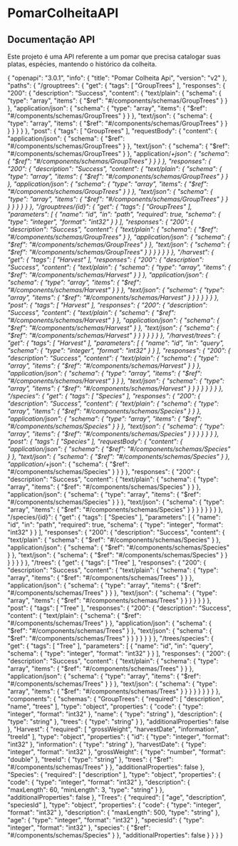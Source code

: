 # PomarColheitaAPI

## Documentação API

 Este projeto é uma API referente a um pomar que precisa catalogar suas platas, espécies, mantendo o histórico da colheita.



{
    "openapi": "3.0.1",
    "info": {
        "title": "Pomar Colheita Api",
        "version": "v2"
    },
    "paths": {
        "/grouptrees": {
            "get": {
                "tags": [
                    "GroupTrees"
                ],
                "responses": {
                    "200": {
                        "description": "Success",
                        "content": {
                            "text/plain": {
                                "schema": {
                                    "type": "array",
                                    "items": {
                                        "$ref": "#/components/schemas/GroupTrees"
                                    }
                                }
                            },
                            "application/json": {
                                "schema": {
                                    "type": "array",
                                    "items": {
                                        "$ref": "#/components/schemas/GroupTrees"
                                    }
                                }
                            },
                            "text/json": {
                                "schema": {
                                    "type": "array",
                                    "items": {
                                        "$ref": "#/components/schemas/GroupTrees"
                                    }
                                }
                            }
                        }
                    }
                }
            },
            "post": {
                "tags": [
                    "GroupTrees"
                ],
                "requestBody": {
                    "content": {
                        "application/json": {
                            "schema": {
                                "$ref": "#/components/schemas/GroupTrees"
                            }
                        },
                        "text/json": {
                            "schema": {
                                "$ref": "#/components/schemas/GroupTrees"
                            }
                        },
                        "application/*+json": {
                            "schema": {
                                "$ref": "#/components/schemas/GroupTrees"
                            }
                        }
                    }
                },
                "responses": {
                    "200": {
                        "description": "Success",
                        "content": {
                            "text/plain": {
                                "schema": {
                                    "type": "array",
                                    "items": {
                                        "$ref": "#/components/schemas/GroupTrees"
                                    }
                                }
                            },
                            "application/json": {
                                "schema": {
                                    "type": "array",
                                    "items": {
                                        "$ref": "#/components/schemas/GroupTrees"
                                    }
                                }
                            },
                            "text/json": {
                                "schema": {
                                    "type": "array",
                                    "items": {
                                        "$ref": "#/components/schemas/GroupTrees"
                                    }
                                }
                            }
                        }
                    }
                }
            }
        },
        "/grouptrees/{id}": {
            "get": {
                "tags": [
                    "GroupTrees"
                ],
                "parameters": [
                    {
                        "name": "id",
                        "in": "path",
                        "required": true,
                        "schema": {
                            "type": "integer",
                            "format": "int32"
                        }
                    }
                ],
                "responses": {
                    "200": {
                        "description": "Success",
                        "content": {
                            "text/plain": {
                                "schema": {
                                    "$ref": "#/components/schemas/GroupTrees"
                                }
                            },
                            "application/json": {
                                "schema": {
                                    "$ref": "#/components/schemas/GroupTrees"
                                }
                            },
                            "text/json": {
                                "schema": {
                                    "$ref": "#/components/schemas/GroupTrees"
                                }
                            }
                        }
                    }
                }
            }
        },
        "/harvest": {
            "get": {
                "tags": [
                    "Harvest"
                ],
                "responses": {
                    "200": {
                        "description": "Success",
                        "content": {
                            "text/plain": {
                                "schema": {
                                    "type": "array",
                                    "items": {
                                        "$ref": "#/components/schemas/Harvest"
                                    }
                                }
                            },
                            "application/json": {
                                "schema": {
                                    "type": "array",
                                    "items": {
                                        "$ref": "#/components/schemas/Harvest"
                                    }
                                }
                            },
                            "text/json": {
                                "schema": {
                                    "type": "array",
                                    "items": {
                                        "$ref": "#/components/schemas/Harvest"
                                    }
                                }
                            }
                        }
                    }
                }
            },
            "post": {
                "tags": [
                    "Harvest"
                ],
                "responses": {
                    "200": {
                        "description": "Success",
                        "content": {
                            "text/plain": {
                                "schema": {
                                    "$ref": "#/components/schemas/Harvest"
                                }
                            },
                            "application/json": {
                                "schema": {
                                    "$ref": "#/components/schemas/Harvest"
                                }
                            },
                            "text/json": {
                                "schema": {
                                    "$ref": "#/components/schemas/Harvest"
                                }
                            }
                        }
                    }
                }
            }
        },
        "/harvest/trees": {
            "get": {
                "tags": [
                    "Harvest"
                ],
                "parameters": [
                    {
                        "name": "id",
                        "in": "query",
                        "schema": {
                            "type": "integer",
                            "format": "int32"
                        }
                    }
                ],
                "responses": {
                    "200": {
                        "description": "Success",
                        "content": {
                            "text/plain": {
                                "schema": {
                                    "type": "array",
                                    "items": {
                                        "$ref": "#/components/schemas/Harvest"
                                    }
                                }
                            },
                            "application/json": {
                                "schema": {
                                    "type": "array",
                                    "items": {
                                        "$ref": "#/components/schemas/Harvest"
                                    }
                                }
                            },
                            "text/json": {
                                "schema": {
                                    "type": "array",
                                    "items": {
                                        "$ref": "#/components/schemas/Harvest"
                                    }
                                }
                            }
                        }
                    }
                }
            }
        },
        "/species": {
            "get": {
                "tags": [
                    "Species"
                ],
                "responses": {
                    "200": {
                        "description": "Success",
                        "content": {
                            "text/plain": {
                                "schema": {
                                    "type": "array",
                                    "items": {
                                        "$ref": "#/components/schemas/Species"
                                    }
                                }
                            },
                            "application/json": {
                                "schema": {
                                    "type": "array",
                                    "items": {
                                        "$ref": "#/components/schemas/Species"
                                    }
                                }
                            },
                            "text/json": {
                                "schema": {
                                    "type": "array",
                                    "items": {
                                        "$ref": "#/components/schemas/Species"
                                    }
                                }
                            }
                        }
                    }
                }
            },
            "post": {
                "tags": [
                    "Species"
                ],
                "requestBody": {
                    "content": {
                        "application/json": {
                            "schema": {
                                "$ref": "#/components/schemas/Species"
                            }
                        },
                        "text/json": {
                            "schema": {
                                "$ref": "#/components/schemas/Species"
                            }
                        },
                        "application/*+json": {
                            "schema": {
                                "$ref": "#/components/schemas/Species"
                            }
                        }
                    }
                },
                "responses": {
                    "200": {
                        "description": "Success",
                        "content": {
                            "text/plain": {
                                "schema": {
                                    "type": "array",
                                    "items": {
                                        "$ref": "#/components/schemas/Species"
                                    }
                                }
                            },
                            "application/json": {
                                "schema": {
                                    "type": "array",
                                    "items": {
                                        "$ref": "#/components/schemas/Species"
                                    }
                                }
                            },
                            "text/json": {
                                "schema": {
                                    "type": "array",
                                    "items": {
                                        "$ref": "#/components/schemas/Species"
                                    }
                                }
                            }
                        }
                    }
                }
            }
        },
        "/species/{id}": {
            "get": {
                "tags": [
                    "Species"
                ],
                "parameters": [
                    {
                        "name": "id",
                        "in": "path",
                        "required": true,
                        "schema": {
                            "type": "integer",
                            "format": "int32"
                        }
                    }
                ],
                "responses": {
                    "200": {
                        "description": "Success",
                        "content": {
                            "text/plain": {
                                "schema": {
                                    "$ref": "#/components/schemas/Species"
                                }
                            },
                            "application/json": {
                                "schema": {
                                    "$ref": "#/components/schemas/Species"
                                }
                            },
                            "text/json": {
                                "schema": {
                                    "$ref": "#/components/schemas/Species"
                                }
                            }
                        }
                    }
                }
            }
        },
        "/trees": {
            "get": {
                "tags": [
                    "Tree"
                ],
                "responses": {
                    "200": {
                        "description": "Success",
                        "content": {
                            "text/plain": {
                                "schema": {
                                    "type": "array",
                                    "items": {
                                        "$ref": "#/components/schemas/Trees"
                                    }
                                }
                            },
                            "application/json": {
                                "schema": {
                                    "type": "array",
                                    "items": {
                                        "$ref": "#/components/schemas/Trees"
                                    }
                                }
                            },
                            "text/json": {
                                "schema": {
                                    "type": "array",
                                    "items": {
                                        "$ref": "#/components/schemas/Trees"
                                    }
                                }
                            }
                        }
                    }
                }
            },
            "post": {
                "tags": [
                    "Tree"
                ],
                "responses": {
                    "200": {
                        "description": "Success",
                        "content": {
                            "text/plain": {
                                "schema": {
                                    "$ref": "#/components/schemas/Trees"
                                }
                            },
                            "application/json": {
                                "schema": {
                                    "$ref": "#/components/schemas/Trees"
                                }
                            },
                            "text/json": {
                                "schema": {
                                    "$ref": "#/components/schemas/Trees"
                                }
                            }
                        }
                    }
                }
            }
        },
        "/trees/species": {
            "get": {
                "tags": [
                    "Tree"
                ],
                "parameters": [
                    {
                        "name": "id",
                        "in": "query",
                        "schema": {
                            "type": "integer",
                            "format": "int32"
                        }
                    }
                ],
                "responses": {
                    "200": {
                        "description": "Success",
                        "content": {
                            "text/plain": {
                                "schema": {
                                    "type": "array",
                                    "items": {
                                        "$ref": "#/components/schemas/Trees"
                                    }
                                }
                            },
                            "application/json": {
                                "schema": {
                                    "type": "array",
                                    "items": {
                                        "$ref": "#/components/schemas/Trees"
                                    }
                                }
                            },
                            "text/json": {
                                "schema": {
                                    "type": "array",
                                    "items": {
                                        "$ref": "#/components/schemas/Trees"
                                    }
                                }
                            }
                        }
                    }
                }
            }
        }
    },
    "components": {
        "schemas": {
            "GroupTrees": {
                "required": [
                    "description",
                    "name",
                    "trees"
                ],
                "type": "object",
                "properties": {
                    "code": {
                        "type": "integer",
                        "format": "int32"
                    },
                    "name": {
                        "type": "string"
                    },
                    "description": {
                        "type": "string"
                    },
                    "trees": {
                        "type": "string"
                    }
                },
                "additionalProperties": false
            },
            "Harvest": {
                "required": [
                    "grossWeight",
                    "harvestDate",
                    "information",
                    "treeId"
                ],
                "type": "object",
                "properties": {
                    "id": {
                        "type": "integer",
                        "format": "int32"
                    },
                    "information": {
                        "type": "string"
                    },
                    "harvestDate": {
                        "type": "integer",
                        "format": "int32"
                    },
                    "grossWeight": {
                        "type": "number",
                        "format": "double"
                    },
                    "treeId": {
                        "type": "string"
                    },
                    "trees": {
                        "$ref": "#/components/schemas/Trees"
                    }
                },
                "additionalProperties": false
            },
            "Species": {
                "required": [
                    "description"
                ],
                "type": "object",
                "properties": {
                    "code": {
                        "type": "integer",
                        "format": "int32"
                    },
                    "description": {
                        "maxLength": 60,
                        "minLength": 3,
                        "type": "string"
                    }
                },
                "additionalProperties": false
            },
            "Trees": {
                "required": [
                    "age",
                    "description",
                    "speciesId"
                ],
                "type": "object",
                "properties": {
                    "code": {
                        "type": "integer",
                        "format": "int32"
                    },
                    "description": {
                        "maxLength": 500,
                        "type": "string"
                    },
                    "age": {
                        "type": "integer",
                        "format": "int32"
                    },
                    "speciesId": {
                        "type": "integer",
                        "format": "int32"
                    },
                    "species": {
                        "$ref": "#/components/schemas/Species"
                    }
                },
                "additionalProperties": false
            }
        }
    }
}
